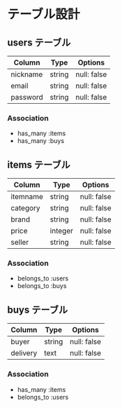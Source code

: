 # テーブル設計 

## users テーブル 

| Column   | Type   | Options     | 
| -------- | ------ | ----------- | 
| nickname | string | null: false | 
| email    | string | null: false | 
| password | string | null: false | 

### Association 

- has_many :items 
- has_many :buys 

## items テーブル 

| Column    | Type    | Options     | 
| ----------| ------  | ----------- | 
| itemname  | string  | null: false | 
| category  | string  | null: false | 
| brand     | string  | null: false | 
| price     | integer | null: false | 
| seller    | string  | null: false | 

### Association 

- belongs_to :users 
- belongs_to :buys 

## buys テーブル 

| Column         | Type   | Options     | 
| ---------------| ------ | ----------- | 
| buyer          | string | null: false | 
| delivery       | text   | null: false | 

### Association 

- has_many :items 
- belongs_to :users 